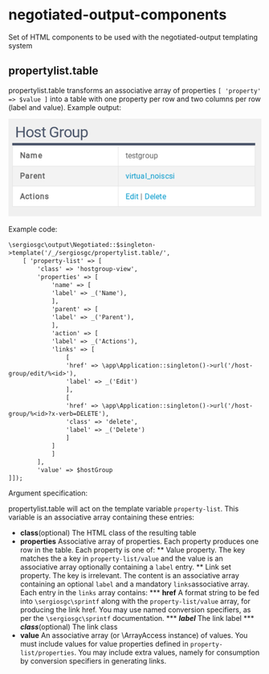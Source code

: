 # negotiated-output-components
Set of HTML components to be used with the negotiated-output templating system

## propertylist.table
propertylist.table transforms an associative array of properties `[ 'property' => $value ]` into a table with one property per row and two columns per row (label and value). Example output:

![propertylist.table example](docs/img/propertylist.table.png)

Example code: 

    \sergiosgc\output\Negotiated::$singleton->template('/_/sergiosgc/propertylist.table/',
        [ 'property-list' => [
            'class' => 'hostgroup-view',
            'properties' => [
                'name' => [
                'label' => _('Name'),    
                ],
                'parent' => [
                'label' => _('Parent'),
                ],
                'action' => [
                'label' => _('Actions'),
                'links' => [
                    [
                    'href' => \app\Application::singleton()->url('/host-group/edit/%<id>'),
                    'label' => _('Edit')
                    ],
                    [
                    'href' => \app\Application::singleton()->url('/host-group/%<id>?x-verb=DELETE'),
                    'class' => 'delete',
                    'label' => _('Delete')
                    ]
                ]
                ]
            ],
            'value' => $hostGroup
    ]]);

Argument specification:

propertylist.table will act on the template variable `property-list`. This variable is an associative array containing these entries:
* **class**(optional) The HTML class of the resulting table
* **properties** Associative array of properties. Each property produces one row in the table. Each property is one of:
** Value property. The key matches the a key in `property-list/value` and the value is an associative array optionally containing a `label` entry.
** Link set property. The key is irrelevant. The content is an associative array containing an optional `label` and a mandatory `links`associative array. Each entry in the `links` array contains:
*** **href** A format string to be fed into `\sergiosgc\sprintf` along with the `property-list/value` array, for producing the link href. You may use named conversion specifiers, as per the `\sergiosgc\sprintf` documentation.
*** ***label*** The link label
*** ***class***(optional) The link class
* **value** An associative array (or \ArrayAccess instance) of values. You must include values for value properties defined in `property-list/properties`. You may include extra values, namely for consumption by conversion specifiers in generating links.
